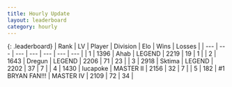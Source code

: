 ```yaml
---
title: Hourly Update
layout: leaderboard
category: hourly
---
```


{: .leaderboard}
| Rank | LV | Player | Division | Elo | Wins | Losses |
| --- | --- | --- | --- | --- | --- | --- |
| <span data-change="0">1</span> | 1396 | <span title="ID: 402846">Ahab</span> | LEGEND | <span data-change="0">2219</span> | <span data-change="0">19</span> | <span data-change="0">1</span> |
| <span data-change="1">2</span> | 1643 | <span title="ID: 337810">Dregun</span> | LEGEND | <span data-change="21">2206</span> | <span data-change="3">71</span> | <span data-change="0">23</span> |
| <span data-change="-1">3</span> | 2918 | <span title="ID: 353063">Sktima</span> | LEGEND | <span data-change="0">2202</span> | <span data-change="0">37</span> | <span data-change="0">7</span> |
| <span data-change="0">4</span> | 1430 | <span title="ID: 41925">lucapoke</span> | MASTER II | <span data-change="0">2156</span> | <span data-change="0">32</span> | <span data-change="0">7</span> |
| <span data-change="0">5</span> | 182 | <span title="ID: 756342">#1 BRYAN FAN!!!</span> | MASTER IV | <span data-change="0">2109</span> | <span data-change="0">72</span> | <span data-change="0">34</span> |